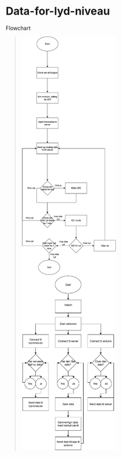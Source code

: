 # Data-for-lyd-niveau
Flowchart
><img width="250" src="https://github.com/LumpaClumpa/Data-for-lyd-niveau/blob/main/Arduino%20flowchart.drawio.png?raw=true" />
><img width="250" src="https://github.com/LumpaClumpa/Data-for-lyd-niveau/blob/main/Network_Flowchart.drawio.png" />
